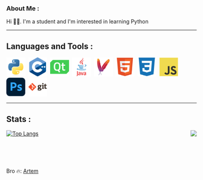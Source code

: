 
<!--
**n1kita-kos/n1kita-kos** is a ✨ _special_ ✨ repository because its `README.md` (this file) appears on your GitHub profile.

Here are some ideas to get you started:

- 🔭 I’m currently working on ...
- I’m currently learning ...
- 👯 I’m looking to collaborate on ...
- 🤔 I’m looking for help with ...
- 💬 Ask me about ...
- 📫 How to reach me: ...
- 😄 Pronouns: ...
-->
### About Me :
  Hi 👋🏻. I'm a student and I'm interested in learning Python
___
## Languages and Tools :
<div>
  <img src="https://github.com/devicons/devicon/blob/master/icons/python/python-original.svg" title="Python" alt="Python" width="50" height="50"/>&nbsp;
  <img src="https://github.com/devicons/devicon/blob/master/icons/cplusplus/cplusplus-original.svg" title="C++" alt="C++" width="50" height="50"/>&nbsp;
  <img src="https://github.com/devicons/devicon/blob/master/icons/qt/qt-original.svg" title="QT" alt="QT" width="50" height="50"/>&nbsp;
  <img src="https://github.com/devicons/devicon/blob/master/icons/java/java-original-wordmark.svg" title="Java" alt="Java" width="50" height="50"/>&nbsp;
  <img src="https://github.com/devicons/devicon/blob/master/icons/maven/maven-original.svg" title="Maven" alt="Maven" width="50" height="50"/>&nbsp;
  <img src="https://github.com/devicons/devicon/blob/master/icons/html5/html5-original.svg" title="HTML5" alt="HTML" width="50" height="50"/>&nbsp;
  <img src="https://github.com/devicons/devicon/blob/master/icons/css3/css3-plain.svg" title="CSS#" alt="CSS" width="50" height="50"/>&nbsp;
  <img src="https://github.com/devicons/devicon/blob/master/icons/javascript/javascript-original.svg" title="JavaScript" alt="JavaScript" width="50" height="50"/>&nbsp;
  <img src="https://github.com/devicons/devicon/blob/master/icons/photoshop/photoshop-original.svg" title="PS" alt="PS" width="50" height="50"/>&nbsp;
  <img src="https://github.com/devicons/devicon/blob/master/icons/git/git-original-wordmark.svg" title="Git" **alt="Git" width="50" height="50"/>
</div>

___
## Stats :
  [![Top Langs](https://github-readme-stats.vercel.app/api/top-langs/?username=n1kita-kos&theme=shadow_red)](https://github.com/anuraghazra/github-readme-stats)
  <dev>
    <img align="right" src="https://github-readme-streak-stats.herokuapp.com?user=n1kita-kos&theme=shadow-red&hide_border=true&border_radius=3.5&date_format=j%2Fn%5B%2FY%5D&card_width=600&card_height=280"/>
  </dev>
  <!--[![GitHub Streak](https://github-readme-streak-stats.herokuapp.com?user=n1kita-kos&theme=shadow-red&hide_border=true&border_radius=3.5&date_format=j%2Fn%5B%2FY%5D&card_width=600&card_height=280)](https://git.io/streak-stats)-->
<br></br>
<br></br>
Bro 🔥: [Artem](https://github.com/Artem-Zborovski)


